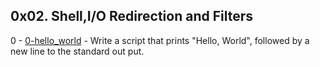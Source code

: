 ## 0x02. Shell,I/O Redirection and Filters

0 - [0-hello_world](./0-hello_world) - Write a script that prints "Hello, World", followed by a new line to the standard out put.